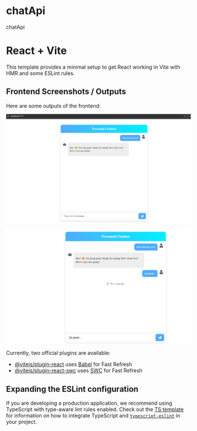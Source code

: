 # chatApi

chatApi

# React + Vite

This template provides a minimal setup to get React working in Vite with HMR and some ESLint rules.



## Frontend Screenshots / Outputs

Here are some outputs of the frontend:

![Output 1](images/Screenshot%202025-09-22%20130728.png)
![Output 2](images/Screenshot%202025-09-22%20130804.png)







Currently, two official plugins are available:

- [@vitejs/plugin-react](https://github.com/vitejs/vite-plugin-react/blob/main/packages/plugin-react) uses [Babel](https://babeljs.io/) for Fast Refresh
- [@vitejs/plugin-react-swc](https://github.com/vitejs/vite-plugin-react/blob/main/packages/plugin-react-swc) uses [SWC](https://swc.rs/) for Fast Refresh

## Expanding the ESLint configuration

If you are developing a production application, we recommend using TypeScript with type-aware lint rules enabled. Check out the [TS template](https://github.com/vitejs/vite/tree/main/packages/create-vite/template-react-ts) for information on how to integrate TypeScript and [`typescript-eslint`](https://typescript-eslint.io) in your project.
